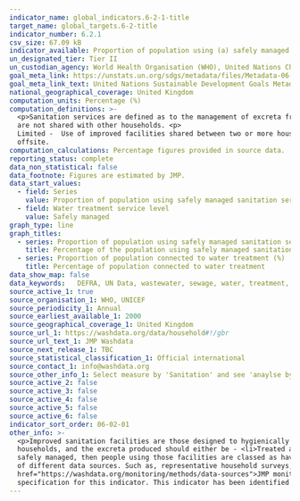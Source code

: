 ```yaml
---
indicator_name: global_indicators.6-2-1-title
target_name: global_targets.6-2-title
indicator_number: 6.2.1
csv_size: 67.09 kB
indicator_available: Proportion of population using (a) safely managed sanitation services
un_designated_tier: Tier II
un_custodian_agency: World Health Organisation (WHO), United Nations Children's Fund (UNICEFF)
goal_meta_link: https://unstats.un.org/sdgs/metadata/files/Metadata-06-02-01.pdf
goal_meta_link_text: United Nations Sustainable Development Goals Metadata (PDF 271 KB)
national_geographical_coverage: United Kingdom 
computation_units: Percentage (%)
computation_definitions: >-
  <p>Sanitation services are defined as to the management of excreta from the facilities used by individuals, through emptying and transport of excreta for treatment and eventual discharge or reuse.​​​​​​<p> The data uses 3 levels of treatment. <p>Basic  -  Use of improved facilities which
  are not shared with other households. <p>
  Limited -  Use of improved facilities shared between two or more households. <p>Safely managaed -Use of improved facilities that are not shared with other households and where excreta are safely disposed of in situ or removed and treated
  offsite.
computation_calculations: Percentage figures provided in source data.
reporting_status: complete
data_non_statistical: false
data_footnote: Figures are estimated by JMP.
data_start_values:
  - field: Series
    value: Proportion of population using safely managed sanitation services (%)
  - field: Water treatment service level
    value: Safely managed
graph_type: line
graph_titles:
  - series: Proportion of population using safely managed sanitation services (%)
    title: Percentage of the population using safely managed sanitation services
  - series: Proportion of population connected to water treatment (%)
    title: Percentage of population connected to water treatment
data_show_map: false
data_keywords:   DEFRA, UN Data, wastewater, sewage, water, treatment, environment
source_active_1: true
source_organisation_1: WHO, UNICEF
source_periodicity_1: Annual
source_earliest_available_1: 2000
source_geographical_coverage_1: United Kingdom 
source_url_1: https://washdata.org/data/household#!/gbr
source_url_text_1: JMP Washdata
source_next_release_1: TBC
source_statistical_classification_1: Official international
source_contact_1: info@washdata.org
source_other_info_1: Select measure by 'Sanitation' and see 'anaylse by service level', 'analyse by facility type' and 'analyse by safely managed criteria' for data.
source_active_2: false
source_active_3: false
source_active_4: false
source_active_5: false
source_active_6: false
indicator_sort_order: 06-02-01
other_info: >-
  <p>Improved sanitation facilities are those designed to hygienically separate excreta from human contact.</p><p> There are 3 main ways to meet the criteria for having a safely managed sanitation service. People should use improved sanitation facilities which are not shared with other
  households, and the excreta produced should either be - <li>Treated and disposed in situ<li>Stored temporarily and then emptied and treated off-site<li>transported through a sewer with wastewater and then treated off-site</li><p><p>If excreta from improved sanitation facilities are not
  safely managed, then people using those facilities are classed as having a basic sanitation service. People using improved facilities that are shared with other households are classified as having a basic sanitation service.<p>The data figures are estimated by JMP, drawing from a range
  of different data sources. Such as, representative household surveys, population and housing censuses, administrative data and service provider data. For further information on JMP data collection and methods for this indicator, please see <a
  href="https://washdata.org/monitoring/methods/data-sources">JMP monitoring</a>. At present, UK data does not account for homeless rough sleepers.<p>Select treatment connection for 'Proportion of population connected to water treatment (%)' series chart display.</p> Data follows the UN
  specification for this indicator. This indicator has been identified in collaboration with topic experts.
---
```

